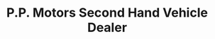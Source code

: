 ---
title: "P.P. Motors Second Hand Vehicle Dealer"
url: /islampur/p-p-motors-second-hand-vehicle-dealer/
shop: motorcycle
---